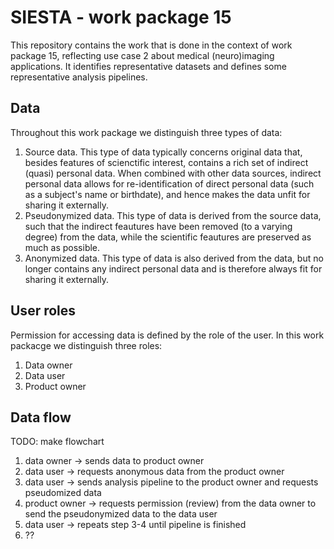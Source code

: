 # SIESTA - work package 15

This repository contains the work that is done in the context of work package 15, reflecting use case 2 about medical (neuro)imaging applications. It identifies representative datasets and defines some representative analysis pipelines.

## Data

Throughout this work package we distinguish three types of data:

1. Source data. This type of data typically concerns original data that, besides features of scienctific interest, contains a rich set of indirect (quasi) personal data. When combined with other data sources, indirect personal data allows for re-identification of direct personal data (such as a subject's name or birthdate), and hence makes the data unfit for sharing it externally.
2. Pseudonymized data. This type of data is derived from the source data, such that the indirect feautures have been removed (to a varying degree) from the data, while the scientific feautures are preserved as much as possible. 
3. Anonymized data. This type of data is also derived from the data, but no longer contains any indirect personal data and is therefore always fit for sharing it externally.

## User roles

Permission for accessing data is defined by the role of the user. In this work packacge we distinguish three roles:

1. Data owner
2. Data user
3. Product owner

## Data flow

TODO: make flowchart

1. data owner -> sends data to product owner
2. data user -> requests anonymous data from the product owner
3. data user -> sends analysis pipeline to the product owner and requests pseudomized data
4. product owner -> requests permission (review) from the data owner to send the pseudonymized data to the data user
5. data user -> repeats step 3-4 until pipeline is finished
6. ??
